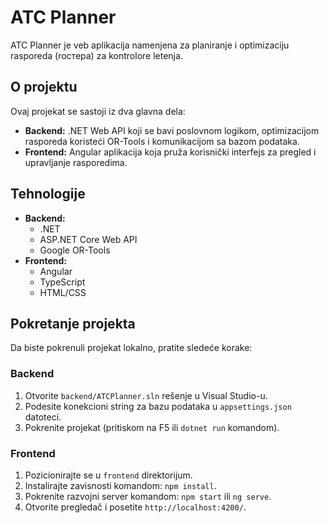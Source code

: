 # ATC Planner

ATC Planner je veb aplikacija namenjena za planiranje i optimizaciju rasporeda (roстера) za kontrolore letenja.

## O projektu

Ovaj projekat se sastoji iz dva glavna dela:

*   **Backend:** .NET Web API koji se bavi poslovnom logikom, optimizacijom rasporeda koristeći OR-Tools i komunikacijom sa bazom podataka.
*   **Frontend:** Angular aplikacija koja pruža korisnički interfejs za pregled i upravljanje rasporedima.

## Tehnologije

*   **Backend:**
    *   .NET
    *   ASP.NET Core Web API
    *   Google OR-Tools
*   **Frontend:**
    *   Angular
    *   TypeScript
    *   HTML/CSS

## Pokretanje projekta

Da biste pokrenuli projekat lokalno, pratite sledeće korake:

### Backend

1.  Otvorite `backend/ATCPlanner.sln` rešenje u Visual Studio-u.
2.  Podesite konekcioni string za bazu podataka u `appsettings.json` datoteci.
3.  Pokrenite projekat (pritiskom na F5 ili `dotnet run` komandom).

### Frontend

1.  Pozicionirajte se u `frontend` direktorijum.
2.  Instalirajte zavisnosti komandom: `npm install`.
3.  Pokrenite razvojni server komandom: `npm start` ili `ng serve`.
4.  Otvorite pregledač i posetite `http://localhost:4200/`.
